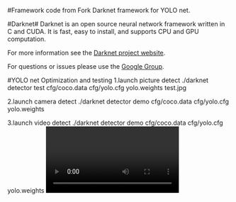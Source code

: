 #Framework code from 
Fork Darknet framework for YOLO net.

#Darknet#
Darknet is an open source neural network framework written in C and CUDA. It is fast, easy to install, and supports CPU and GPU computation.

For more information see the [Darknet project website](http://pjreddie.com/darknet).

For questions or issues please use the [Google Group](https://groups.google.com/forum/#!forum/darknet).

#YOLO net Optimization and testing
1.launch picture detect
./darknet detector test cfg/coco.data cfg/yolo.cfg yolo.weights test.jpg

2.launch camera detect
./darknet detector demo cfg/coco.data cfg/yolo.cfg yolo.weights

3.launch video detect
./darknet detector demo cfg/coco.data cfg/yolo.cfg yolo.weights <video file>
